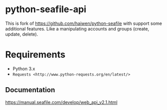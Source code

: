 python-seafile-api
==============
This is fork of https://github.com/haiwen/python-seafile with support some additional features. Like a manipulating accounts and groups (create, update, delete).

Requirements
==============
- Python 3.x
- `Requests <http://www.python-requests.org/en/latest/>`

Documentation
--------------
https://manual.seafile.com/develop/web_api_v2.1.html
